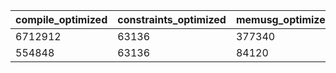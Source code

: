 | compile_optimized |  constraints_optimized |  memusg_optimized |  compile_unoptimized |  constraints_unoptimized |  memusg_unoptimized |
| ----------------- | ---------------------- | ----------------- | -------------------- | ------------------------ | ------------------- |
| 6712912           |  63136                 |  377340           |  1386940             |  63136                   |  194812             |
| 554848            |  63136                 |  84120            |  3824148             |  63136                   |  139368             |
